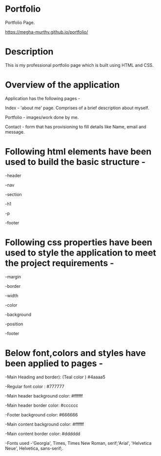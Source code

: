 # Portfolio
Portfolio Page.

https://megha-murthy.github.io/portfolio/

# Description

This is my professional portfolio page which is built using HTML and CSS.

# Overview of the application

Application has the following pages -

Index - 'about me' page. Comprises of a brief description about myself.

Portfolio - images/work done by me.

Contact - form that has provisioning to fill details like Name, email and message.

# Following html elements have been used to build the basic structure -

-header

-nav

-section

-h1

-p

-footer

# Following css properties have been used to style the application to meet the project requirements -

-margin

-border

-width

-color

-background

-position

-footer


# Below font,colors and styles have been applied to pages -

-Main Heading and border): (Teal color ) #4aaaa5

-Regular font color : #777777

-Main header background color: #ffffff

-Main header border color: #cccccc

-Footer background color: #666666

-Main content background color: #ffffff

-Main content border color: #dddddd

-Fonts used -'Georgia', Times, Times New Roman, serif;'Arial', 'Helvetica Neue', Helvetica, sans-serif;.
